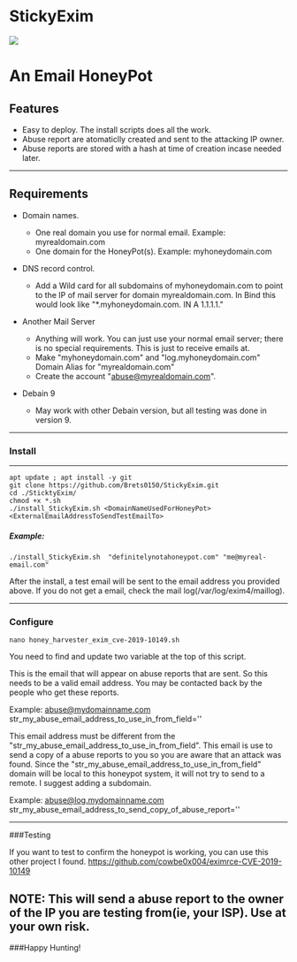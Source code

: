 
# StickyExim
![](https://bretstaton.com/images/article_images/exim_attack/StickyEximLogo.png)

An Email HoneyPot
=============

## Features
- Easy to deploy.  The install scripts does all the work.
- Abuse report are atomaticlly created and sent to the attacking IP owner.
- Abuse reports are stored with a hash at time of creation incase needed later.

----
## Requirements

- Domain names.
	- One real domain you use for normal email. Example: myrealdomain.com
	- One domain for the HoneyPot(s). Example: myhoneydomain.com
- DNS record control.
	- Add a Wild card for all subdomains of  myhoneydomain.com to point to the IP of mail server for domain myrealdomain.com.
	In Bind this would look like "*.myhoneydomain.com.    IN      A       1.1.1.1."

- Another Mail Server
	- Anything will work. You can just use your normal email server; there is no special requirements. This is just to receive emails at.
	- Make "myhoneydomain.com" and "log.myhoneydomain.com" Domain Alias for "myrealdomain.com"
	- Create the account "abuse@myrealdomain.com".

- Debain 9
	- May work with other Debain version, but all testing was done in version 9.
----
### Install
---
```shell
apt update ; apt install -y git
git clone https://github.com/Brets0150/StickyExim.git
cd ./SticktyExim/
chmod +x *.sh
./install_StickyExim.sh <DomainNameUsedForHoneyPot> <ExternalEmailAddressToSendTestEmailTo>
```
##### Example:

```shell
./install_StickyExim.sh  "definitelynotahoneypot.com" "me@myreal-email.com"
```

After the install, a test email will be sent to the email address you provided above. If you do not get a email, check the mail log(/var/log/exim4/maillog).

----
### Configure
```shell
nano honey_harvester_exim_cve-2019-10149.sh
```
You need to find and update two variable at the top of this script.

This is the email that will appear on abuse reports that are sent. So this needs to be a valid email address. You may be contacted back by the people who get these reports.

Example: abuse@mydomainname.com
str_my_abuse_email_address_to_use_in_from_field=''

This email address must be different from the "str_my_abuse_email_address_to_use_in_from_field". This email is use to send a copy of a abuse reports to you so you are aware that an attack was found. Since the "str_my_abuse_email_address_to_use_in_from_field" domain will be local to this honeypot system, it will not try to send to a remote. I suggest adding a subdomain.

Example: abuse@log.mydomainname.com
str_my_abuse_email_address_to_send_copy_of_abuse_report=''

----

###Testing

If you want to test to confirm the honeypot is working, you can use this other project I found.
https://github.com/cowbe0x004/eximrce-CVE-2019-10149

NOTE: This will send a abuse report to the owner of the IP you are testing from(ie, your ISP). Use at your own risk.
----

###Happy Hunting!
